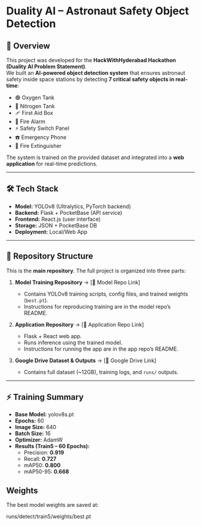 # Duality AI – Astronaut Safety Object Detection  

## 📌 Overview  
This project was developed for the **HackWithHyderabad Hackathon (Duality AI Problem Statement)**.  
We built an **AI-powered object detection system** that ensures astronaut safety inside space stations by detecting **7 critical safety objects in real-time**:  

- 🟢 Oxygen Tank  
- 🔵 Nitrogen Tank  
- 🩹 First Aid Box  
- 🔔 Fire Alarm  
- ⚡ Safety Switch Panel  
- ☎️ Emergency Phone  
- 🔴 Fire Extinguisher  

The system is trained on the provided dataset and integrated into a **web application** for real-time predictions.  

---

## 🛠 Tech Stack  
- **Model:** YOLOv8 (Ultralytics, PyTorch backend)  
- **Backend:** Flask + PocketBase (API service)  
- **Frontend:** React.js (user interface)  
- **Storage:** JSON + PocketBase DB  
- **Deployment:** Local/Web App  

---

## 📂 Repository Structure  

This is the **main repository**. The full project is organized into three parts:  

1. **Model Training Repository** → [🔗 Model Repo Link]  
   - Contains YOLOv8 training scripts, config files, and trained weights (`best.pt`).  
   - Instructions for reproducing training are in the model repo’s README.  

2. **Application Repository** → [🔗 Application Repo Link]  
   - Flask + React web app.  
   - Runs inference using the trained model.  
   - Instructions for running the app are in the app repo’s README.  

3. **Google Drive Dataset & Outputs** → [🔗 Google Drive Link]  
   - Contains full dataset (~12GB), training logs, and `runs/` outputs.  

---

## ⚡ Training Summary  
- **Base Model:** yolov8s.pt  
- **Epochs:** 60  
- **Image Size:** 640  
- **Batch Size:** 16  
- **Optimizer:** AdamW  
- **Results (Train5 – 60 Epochs):**  
  - Precision: **0.919**  
  - Recall: **0.727**  
  - mAP50: **0.800**  
  - mAP50-95: **0.668**  

## Weights

The best model weights are saved at:

runs/detect/train5/weights/best.pt
